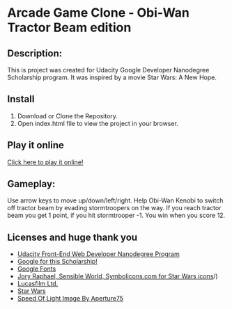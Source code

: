 # Arcade Game Clone - Obi-Wan Tractor Beam edition

## Description:
This is project was created for Udacity Google Developer Nanodegree Scholarship program.
It was inspired by a movie Star Wars: A New Hope.

## Install
1. Download or Clone the Repository.
2. Open index.html file to view the project in your browser.

## Play it online
[Click here to play it online!](https://algirdasm.github.io/Udacity-arcade-game-clone/)

## Gameplay:
Use arrow keys to move up/down/left/right.
Help Obi-Wan Kenobi to switch off tractor beam by evading stormtroopers on the way.
If you reach tractor beam you get 1 point, if you hit stormtrooper -1.
You win when you score 12.

## Licenses and huge thank you
* [Udacity Front-End Web Developer Nanodegree Program](https://udacity.com/course/front-end-web-developer-nanodegree--nd001)
* [Google for this Scholarship!](https://developers.google.com/training/)
* [Google Fonts](https://fonts.google.com/)
* [Jory Raphael, Sensible World, Symbolicons.com for Star Wars icons](https://symbolicons.com/license)/)
* [Lucasfilm Ltd.](http://lucasfilm.com)
* [Star Wars](https://www.starwars.com/)
* [Speed Of Light Image By Aperture75](https://www.shutterstock.com/image-illustration/particle-space-traveling-zoom-background-351712073?src=library)